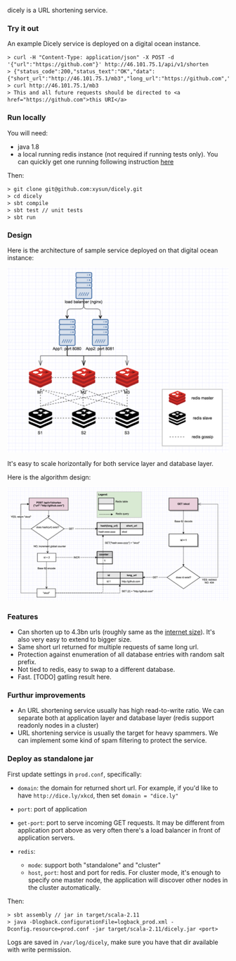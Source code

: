 dicely is a URL shortening service. 

### Try it out

An example Dicely service is deployed on a digital ocean instance. 

```
> curl -H "Content-Type: application/json" -X POST -d '{"url":"https://github.com"}' http://46.101.75.1/api/v1/shorten
> {"status_code":200,"status_text":"OK","data":{"short_url":"http://46.101.75.1/mb3","long_url":"https://github.com","hash":"mb3","new_hash":true}}
> curl http://46.101.75.1/mb3
> This and all future requests should be directed to <a href="https://github.com">this URI</a>
```

### Run locally

You will need:

- java 1.8
- a local running redis instance (not required if running tests only). You can quickly get one running following instruction [here](https://redis.io/topics/quickstart)

Then: 

```
> git clone git@github.com:xysun/dicely.git
> cd dicely
> sbt compile
> sbt test // unit tests
> sbt run
```

### Design

Here is the architecture of sample service deployed on that digital ocean instance: 

![service architecture](images/service_architecture.png)

It's easy to scale horizontally for both service layer and database layer. 

Here is the algorithm design: 

![algorithm](images/algorithm_design.png)


### Features

- Can shorten up to 4.3bn urls (roughly same as the [internet size](http://www.worldwidewebsize.com/)). It's also very easy to extend to bigger size. 
- Same short url returned for multiple requests of same long url. 
- Protection against enumeration of all database entries with random salt prefix. 
- Not tied to redis, easy to swap to a different database. 
- Fast. [TODO] gatling result here.


### Furthur improvements

- An URL shortening service usually has high read-to-write ratio. We can separate both at application layer and database layer (redis support readonly nodes in a cluster)
- URL shortening service is usually the target for heavy spammers. We can implement some kind of spam filtering to protect the service. 

### Deploy as standalone jar

First update settings in `prod.conf`, specifically: 

- `domain`: the domain for returned short url. For example, if you'd like to have `http://dice.ly/xkcd`, then set `domain = "dice.ly"`
- `port`: port of application 
- `get-port`: port to serve incoming GET requests. It may be different from application port above as very often there's a load balancer in front of application servers.
- `redis`: 
	
	- `mode`: support both "standalone" and "cluster"
	- `host`, `port`: host and port for redis. For cluster mode, it's enough to specify one master node, the application will discover other nodes in the cluster automatically.
	
Then:

```
> sbt assembly // jar in target/scala-2.11
> java -Dlogback.configurationFile=logback_prod.xml -Dconfig.resource=prod.conf -jar target/scala-2.11/dicely.jar <port>
```

Logs are saved in `/var/log/dicely`, make sure you have that dir available with write permission. 


